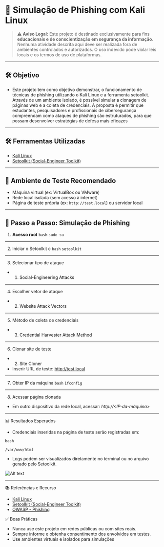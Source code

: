 # 🎯 Simulação de Phishing com Kali Linux 


> ⚠️ **Aviso Legal:** Este projeto é destinado exclusivamente para fins **educacionais e de conscientização em segurança da informação**. Nenhuma atividade descrita aqui deve ser realizada fora de ambientes controlados e autorizados. O uso indevido pode violar leis locais e os termos de uso de plataformas.

---
## 🛠 Objetivo
- Este projeto tem como objetivo demonstrar, o funcionamento de técnicas de phishing utilizando o Kali Linux e a ferramenta setoolkit. Através de um ambiente isolado, é possível simular a clonagem de páginas web e a coleta de credenciais.
A proposta é permitir que estudantes, pesquisadores e profissionais de cibersegurança compreendam como ataques de phishing são estruturados, para que possam desenvolver estratégias de defesa mais eficazes
---
## 🛠 Ferramentas Utilizadas

- [Kali Linux](https://www.kali.org/)
- [Setoolkit (Social-Engineer Toolkit)](https://github.com/trustedsec/social-engineer-toolkit)

---

## 🧪 Ambiente de Teste Recomendado

- Máquina virtual (ex: VirtualBox ou VMware)
- Rede local isolada (sem acesso à internet)
- Página de teste própria (ex: `http://test.local`) ou servidor local

---

## 🚀 Passo a Passo: Simulação de Phishing

1. **Acesso root**
   ```bash```
   ```sudo su```
---
2. Iniciar o Setoolkit c
  ```bash```
    ```setoolkit```
 
---
3. 	Selecionar tipo de ataque
  - 1) Social-Engineering Attacks
       
---
4. 	Escolher vetor de ataque
   - 2) Website Attack Vectors

----
5. 	Método de coleta de credenciais
  - 3) Credential Harvester Attack Method
       
---
6. 	Clonar site de teste
  - 2) Site Cloner
  - Inserir URL de teste: http://test.local
    
---
7. 	Obter IP da máquina
  ```bash```
  ```ifconfig```
---
8. Acessar página clonada
- Em outro dispositivo da rede local, acessar: *http://<IP-da-máquina>*

---
📊 Resultados Esperados
- Credenciais inseridas na página de teste serão registradas em:
  
```bash```

```/var/www/html```
- Logs podem ser visualizados diretamente no terminal ou no arquivo gerado pelo Setoolkit.


![Alt text](./passwd.png "Optional title")

---
📚 Referências e Recurso
- [Kali Linux](https://www.kali.org/)
- [Setoolkit (Social-Engineer Toolkit)](https://github.com/trustedsec/social-engineer-toolkit)
- [OWASP - Phishing](https://owasp.org/www-chapter-dorset/assets/presentations/2020-04/RT_OSINT_Phishing.pdf)

✅ Boas Práticas
- Nunca use este projeto em redes públicas ou com sites reais.
- Sempre informe e obtenha consentimento dos envolvidos em testes.
- Use ambientes virtuais e isolados para simulações
